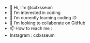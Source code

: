- 👋 Hi, I’m @cxlxsseum
- 👀 I’m interested in coding
- 🌱 I’m currently learning coding :D
- 💞️ I’m looking to collaborate on GitHub
- 📫 How to reach me :
- Instagram : cxlxsseum

<!---
cxlxsseum/cxlxsseum is a ✨ special ✨ repository because its `README.md` (this file) appears on your GitHub profile.
You can click the Preview link to take a look at your changes.
--->

